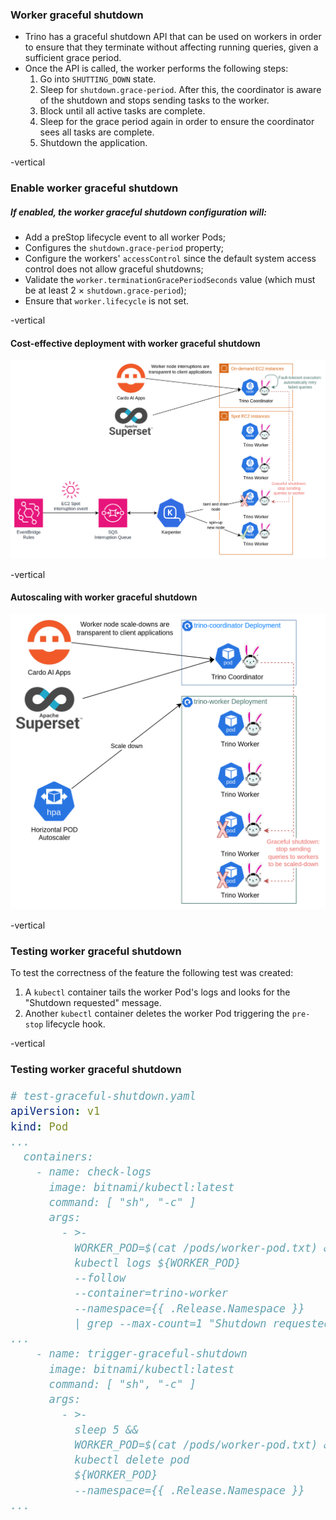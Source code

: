 ### Worker graceful shutdown
* Trino has a graceful shutdown API that can be used on workers in order to ensure that they terminate without affecting running queries, given a sufficient grace period.
* Once the API is called, the worker performs the following steps:
    1. Go into `SHUTTING_DOWN` state.
    2. Sleep for `shutdown.grace-period`. After this, the coordinator is aware of the shutdown and stops sending tasks to the worker.
    3. Block until all active tasks are complete.
    4. Sleep for the grace period again in order to ensure the coordinator sees all tasks are complete.
    5. Shutdown the application.

-vertical

### Enable worker graceful shutdown
##### If enabled, the worker graceful shutdown configuration will:
* Add a preStop lifecycle event to all worker Pods;
* Configures the `shutdown.grace-period` property;
* Configure the workers' `accessControl` since the default system access control does not allow graceful shutdowns;
* Validate the `worker.terminationGracePeriodSeconds` value (which must be at least 2 &times; `shutdown.grace-period`);
* Ensure that `worker.lifecycle` is not set.

-vertical

#### Cost-effective deployment with worker graceful shutdown

![](../assets/trino-spot-workers.drawio.png)  <!-- .element width="80%" style="float: none; background-color: white; border: 5px solid white;" title="Trino Spot Workers" -->

-vertical

#### Autoscaling with worker graceful shutdown

![](../assets/trino-hpa-workers.drawio.png)  <!-- .element width="60%" style="float: none; background-color: white; border: 5px solid white;" title="Trino HPA Workers" -->

-vertical

### Testing worker graceful shutdown
To test the correctness of the feature the following test was created:
1. A `kubectl` container tails the worker Pod's logs and looks for the "Shutdown requested" message.
2. Another `kubectl` container deletes the worker Pod triggering the `pre-stop` lifecycle hook. 

-vertical

### Testing worker graceful shutdown

<div style="font-size: 20px;">


```yaml
# test-graceful-shutdown.yaml
apiVersion: v1
kind: Pod
...
  containers:
    - name: check-logs
      image: bitnami/kubectl:latest
      command: [ "sh", "-c" ]
      args:
        - >-
          WORKER_POD=$(cat /pods/worker-pod.txt) &&
          kubectl logs ${WORKER_POD}
          --follow
          --container=trino-worker
          --namespace={{ .Release.Namespace }}
          | grep --max-count=1 "Shutdown requested"
...
    - name: trigger-graceful-shutdown
      image: bitnami/kubectl:latest
      command: [ "sh", "-c" ]
      args:
        - >-
          sleep 5 &&
          WORKER_POD=$(cat /pods/worker-pod.txt) &&
          kubectl delete pod
          ${WORKER_POD}
          --namespace={{ .Release.Namespace }}
...
```

</div>
